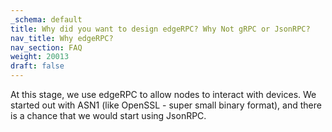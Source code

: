 ```yaml
---
_schema: default
title: Why did you want to design edgeRPC? Why Not gRPC or JsonRPC?
nav_title: Why edgeRPC?
nav_section: FAQ
weight: 20013
draft: false
---
```

At this stage, we use edgeRPC to allow nodes to interact with devices. We started out with ASN1 (like OpenSSL - super small binary format), and there is a chance that we would start using JsonRPC.

&nbsp;